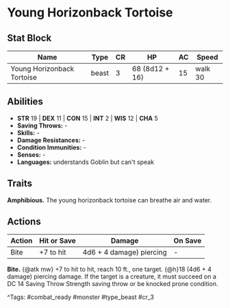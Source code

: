 # Young Horizonback Tortoise

## Stat Block

| Name | Type | CR | HP | AC | Speed |
|------|------|----|----|----|-------|
| Young Horizonback Tortoise | beast | 3 | 68 (8d12 + 16) | 15 | walk 30 |

## Abilities

- **STR** 19 | **DEX** 11 | **CON** 15 | **INT** 2 | **WIS** 12 | **CHA** 5
- **Saving Throws:** -  
- **Skills:** -  
- **Damage Resistances:** -  
- **Condition Immunities:** -  
- **Senses:** -  
- **Languages:** understands Goblin but can't speak

## Traits

**Amphibious.** The young horizonback tortoise can breathe air and water.


## Actions

| Action | Hit or Save | Damage | On Save |
|--------|--------------|--------|----------|
| Bite | +7 to hit | 4d6 + 4 damage) piercing | - |

**Bite.** {@atk mw} +7 to hit to hit, reach 10 ft., one target. {@h}18 (4d6 + 4 damage) piercing damage. If the target is a creature, it must succeed on a DC 14 Saving Throw Strength saving throw or be knocked prone condition.


^Tags: #combat_ready #monster #type_beast #cr_3